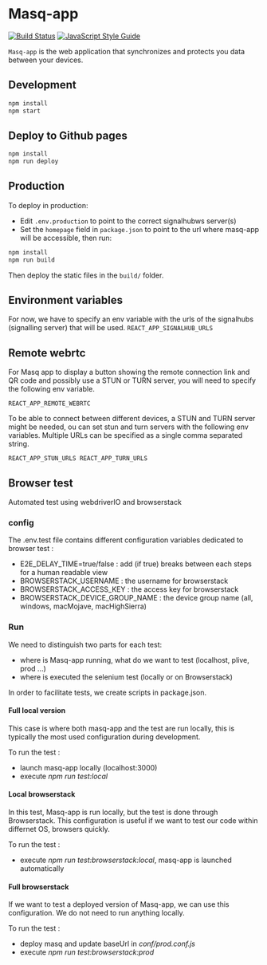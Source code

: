 # Masq-app

[![Build Status](https://travis-ci.org/QwantResearch/masq-app.svg?branch=master)](https://travis-ci.org/QwantResearch/masq-app)
[![JavaScript Style Guide](https://img.shields.io/badge/code_style-standard-brightgreen.svg)](https://standardjs.com)

`Masq-app` is the web application that synchronizes and protects you data between your devices.

## Development

```bash
npm install
npm start
```

## Deploy to Github pages

```bash
npm install
npm run deploy
```

## Production

To deploy in production:

- Edit `.env.production` to point to the correct signalhubws server(s)
- Set the `homepage` field in `package.json` to point to the url where masq-app will be accessible, then run:

```bash
npm install
npm run build
```

Then deploy the static files in the `build/` folder.

## Environment variables

For now, we have to specify an env variable with the urls of the signalhubs (signalling server) that will be used.
`
REACT_APP_SIGNALHUB_URLS
`

## Remote webrtc

For Masq app to display a button showing the remote connection link and QR code and possibly use a STUN or TURN server, you will need to specify the following env variable.

`
REACT_APP_REMOTE_WEBRTC
`

To be able to connect between different devices, a STUN and TURN server might be needed, ou can set stun and turn servers with the following env variables. Multiple URLs can be specified as a single comma separated string.

`
REACT_APP_STUN_URLS
REACT_APP_TURN_URLS
`

## Browser test

Automated test using webdriverIO and browserstack

### config

The .env.test file contains different configuration variables dedicated to browser test :

- E2E_DELAY_TIME=true/false : add (if true) breaks between each steps for a human readable view
- BROWSERSTACK_USERNAME : the username for browserstack
- BROWSERSTACK_ACCESS_KEY : the access key for browserstack
- BROWSERSTACK_DEVICE_GROUP_NAME : the device group name (all, windows, macMojave, macHighSierra)

### Run

We need to distinguish two parts for each test:

- where is Masq-app running, what do we want to test (localhost, plive, prod ...)
- where is executed the selenium test (locally or on Browserstack)

In order to facilitate tests, we create scripts in package.json.

#### Full local version

This case is where both masq-app and the test are run locally, this is typically the most used configuration during development.

To run the test :

- launch masq-app locally (localhost:3000)
- execute *npm run test:local*

#### Local browserstack

In this test, Masq-app is run locally, but the test is done through Browserstack. This configuration is useful if we want to test our code within differnet OS, browsers quickly.

To run the test :

- execute *npm run test:browserstack:local*, masq-app is launched automatically

#### Full browserstack

If we want to test a deployed version of Masq-app, we can use this configuration. We do not need to run anything locally.

To run the test :

- deploy masq and update baseUrl in *conf/prod.conf.js*
- execute *npm run test:browserstack:prod*
